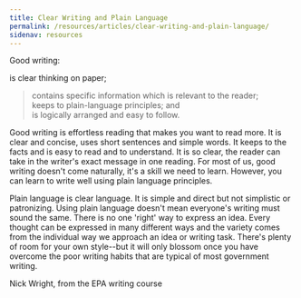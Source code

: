 ```yaml
---
title: Clear Writing and Plain Language
permalink: /resources/articles/clear-writing-and-plain-language/
sidenav: resources
---
```


Good writing:

is clear thinking on paper;

> contains specific information which is relevant to the reader;<br>
> keeps to plain-language principles; and<br>
> is logically arranged and easy to follow.

Good writing is effortless reading that makes you want to read more. It is clear and concise, uses short sentences and simple words. It keeps to the facts and is easy to read and to understand. It is so clear, the reader can take in the writer's exact message in one reading. For most of us, good writing doesn't come naturally, it's a skill we need to learn. However, you can learn to write well using plain language principles.

Plain language is clear language. It is simple and direct but not simplistic or patronizing. Using plain language doesn't mean everyone's writing must sound the same. There is no one 'right' way to express an idea. Every thought can be expressed in many different ways and the variety comes from the individual way we approach an idea or writing task. There's plenty of room for your own style--but it will only blossom once you have overcome the poor writing habits that are typical of most government writing.

Nick Wright, from the EPA writing course
